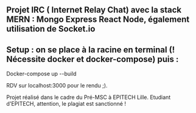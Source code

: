 
## Projet IRC ( Internet Relay Chat)  avec la stack MERN : Mongo Express React Node, également utilisation de Socket.io


## Setup : on se place à la racine en terminal (! Nécessite docker et docker-compose) puis : 
Docker-compose up --build 

RDV sur localhost:3000 pour le rendu ;).

Projet réalisé dans le cadre du Pré-MSC à EPITECH Lille. Etudiant d'EPITECH, attention, le plagiat est sanctionné ! 
